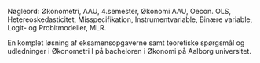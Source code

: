 Nøgleord: Økonometri, AAU, 4.semester, Økonomi AAU, Oecon. 
          OLS, Hetereoskedasticitet, Misspecifikation, Instrumentvariable, Binære variable, Logit- og Probitmodeller, MLR. 

En komplet løsning af eksamensopgaverne samt teoretiske spørgsmål og udledninger i Økonometri I på bacheloren i Økonomi på Aalborg universitet. 

